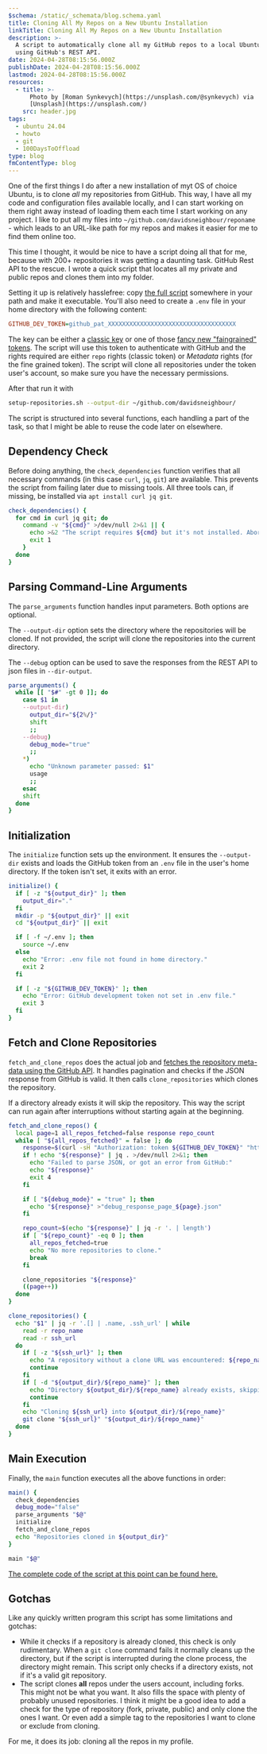 ```yaml
---
$schema: /static/_schemata/blog.schema.yaml
title: Cloning All My Repos on a New Ubuntu Installation
linkTitle: Cloning All My Repos on a New Ubuntu Installation
description: >-
  A script to automatically clone all my GitHub repos to a local Ubuntu system
  using GitHub's REST API.
date: 2024-04-28T08:15:56.000Z
publishDate: 2024-04-28T08:15:56.000Z
lastmod: 2024-04-28T08:15:56.000Z
resources:
  - title: >-
      Photo by [Roman Synkevych](https://unsplash.com/@synkevych) via
      [Unsplash](https://unsplash.com/)
    src: header.jpg
tags:
  - ubuntu 24.04
  - howto
  - git
  - 100DaysToOffload
type: blog
fmContentType: blog
---
```


One of the first things I do after a new installation of myt OS of choice Ubuntu, is to clone *all* my repositories from GitHub. This way, I have all my code and configuration files available locally, and I can start working on them right away instead of loading them each time I start working on any project. I like to put all my files into `~/github.com/davidsneighbour/reponame` - which leads to an URL-like path for my repos and makes it easier for me to find them online too.

This time I thought, it would be nice to have a script doing all that for me, because with 200+ repositories it was getting a daunting task. GitHub Rest API to the rescue. I wrote a quick script that locates all my private and public repos and clones them into my folder.

Setting it up is relatively hasslefree: copy [the full script](https://github.com/davidsneighbour/dotfiles/blob/2a3178501237a90e29b3e865c1736a0b592f51c2/bin/helpers/setup-repositories.sh) somewhere in your path and make it executable. You'll also need to create a `.env` file in your home directory with the following content:

```ini
GITHUB_DEV_TOKEN=github_pat_XXXXXXXXXXXXXXXXXXXXXXXXXXXXXXXXXXXX
```

The key can be either a [classic key](https://github.com/settings/tokens) or one of those [fancy new "faingrained" tokens](https://github.com/settings/tokens?type=beta). The script will use this token to authenticate with GitHub and the rights required are either `repo` rights (classic token) or *Metadata* rights (for the fine grained token). The script will clone all repositories under the token user's account, so make sure you have the necessary permissions.

After that run it with

```bash
setup-repositories.sh --output-dir ~/github.com/davidsneighbour/
```

The script is structured into several functions, each handling a part of the task, so that I might be able to reuse the code later on elsewhere.

## Dependency Check

Before doing anything, the `check_dependencies` function verifies that all necessary commands (in this case `curl`, `jq`, `git`) are available. This prevents the script from failing later due to missing tools. All three tools can, if missing, be installed via `apt install curl jq git`.

```bash
check_dependencies() {
  for cmd in curl jq git; do
    command -v "${cmd}" >/dev/null 2>&1 || {
      echo >&2 "The script requires ${cmd} but it's not installed. Aborting."
      exit 1
    }
  done
}
```

## Parsing Command-Line Arguments

The `parse_arguments` function handles input parameters. Both options are optional.

The `--output-dir` option sets the directory where the repositories will be cloned. If not provided, the script will clone the repositories into the current directory.

The `--debug` option can be used to save the responses from the REST API to json files in `--dir-output`.

```bash
parse_arguments() {
  while [[ "$#" -gt 0 ]]; do
    case $1 in
    --output-dir)
      output_dir="${2%/}"
      shift
      ;;
    --debug)
      debug_mode="true"
      ;;
    *)
      echo "Unknown parameter passed: $1"
      usage
      ;;
    esac
    shift
  done
}
```

## Initialization

The `initialize` function sets up the environment. It ensures the `--output-dir` exists and loads the GitHub token from an `.env` file in the user's home directory. If the token isn't set, it exits with an error.

```bash
initialize() {
  if [ -z "${output_dir}" ]; then
    output_dir="."
  fi
  mkdir -p "${output_dir}" || exit
  cd "${output_dir}" || exit

  if [ -f ~/.env ]; then
    source ~/.env
  else
    echo "Error: .env file not found in home directory."
    exit 2
  fi

  if [ -z "${GITHUB_DEV_TOKEN}" ]; then
    echo "Error: GitHub development token not set in .env file."
    exit 3
  fi
}
```

## Fetch and Clone Repositories

`fetch_and_clone_repos` does the actual job and [fetches the repository meta-data using the GitHub API](https://docs.github.com/en/rest/repos/repos#list-repositories-for-the-authenticated-user). It handles pagination and checks if the JSON response from GitHub is valid. It then calls `clone_repositories` which clones the repository.

If a directory already exists it will skip the repository. This way the script can run again after interruptions without starting again at the beginning.

```bash
fetch_and_clone_repos() {
  local page=1 all_repos_fetched=false response repo_count
  while [ "${all_repos_fetched}" = false ]; do
    response=$(curl -sH "Authorization: token ${GITHUB_DEV_TOKEN}" "https://api.github.com/user/repos?type=all&per_page=100&page=${page}")
    if ! echo "${response}" | jq . >/dev/null 2>&1; then
      echo "Failed to parse JSON, or got an error from GitHub:"
      echo "${response}"
      exit 4
    fi

    if [ "${debug_mode}" = "true" ]; then
      echo "${response}" >"debug_response_page_${page}.json"
    fi

    repo_count=$(echo "${response}" | jq -r '. | length')
    if [ "${repo_count}" -eq 0 ]; then
      all_repos_fetched=true
      echo "No more repositories to clone."
      break
    fi

    clone_repositories "${response}"
    ((page++))
  done
}

clone_repositories() {
  echo "$1" | jq -r '.[] | .name, .ssh_url' | while
    read -r repo_name
    read -r ssh_url
  do
    if [ -z "${ssh_url}" ]; then
      echo "A repository without a clone URL was encountered: ${repo_name}"
      continue
    fi
    if [ -d "${output_dir}/${repo_name}" ]; then
      echo "Directory ${output_dir}/${repo_name} already exists, skipping clone."
      continue
    fi
    echo "Cloning ${ssh_url} into ${output_dir}/${repo_name}"
    git clone "${ssh_url}" "${output_dir}/${repo_name}"
  done
}
```

## Main Execution

Finally, the `main` function executes all the above functions in order:

```bash
main() {
  check_dependencies
  debug_mode="false"
  parse_arguments "$@"
  initialize
  fetch_and_clone_repos
  echo "Repositories cloned in ${output_dir}"
}

main "$@"
```

[The complete code of the script at this point can be found here.](https://github.com/davidsneighbour/dotfiles/blob/2a3178501237a90e29b3e865c1736a0b592f51c2/bin/helpers/setup-repositories.sh)

## Gotchas

Like any quickly written program this script has some limitations and gotchas:

* While it checks if a repository is already cloned, this check is only rudimentary. When a `git clone` command fails it normally cleans up the directory, but if the script is interrupted during the clone process, the directory might remain. This script only checks if a directory exists, not if it's a valid git repository.
* The script clones **all** repos under the users account, including forks. This might not be what you want. It also fills the space with plenty of probably unused repositories. I think it might be a good idea to add a check for the type of repository (fork, private, public) and only clone the ones I want. Or even add a simple tag to the repositories I want to clone or exclude from cloning.

For me, it does its job: cloning all the repos in my profile.
